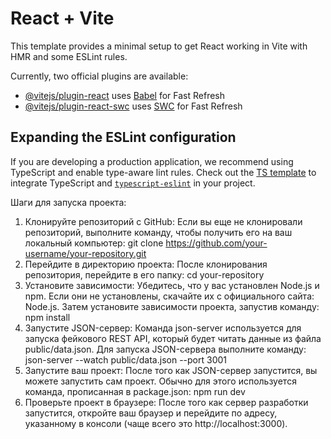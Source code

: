 # React + Vite

This template provides a minimal setup to get React working in Vite with HMR and some ESLint rules.

Currently, two official plugins are available:

- [@vitejs/plugin-react](https://github.com/vitejs/vite-plugin-react/blob/main/packages/plugin-react/README.md) uses [Babel](https://babeljs.io/) for Fast Refresh
- [@vitejs/plugin-react-swc](https://github.com/vitejs/vite-plugin-react-swc) uses [SWC](https://swc.rs/) for Fast Refresh

## Expanding the ESLint configuration

If you are developing a production application, we recommend using TypeScript and enable type-aware lint rules. Check out the [TS template](https://github.com/vitejs/vite/tree/main/packages/create-vite/template-react-ts) to integrate TypeScript and [`typescript-eslint`](https://typescript-eslint.io) in your project.

Шаги для запуска проекта:
1) Клонируйте репозиторий с GitHub: Если вы еще не клонировали репозиторий, выполните команду, чтобы получить его на ваш локальный компьютер:
  git clone https://github.com/your-username/your-repository.git
2) Перейдите в директорию проекта: После клонирования репозитория, перейдите в его папку:
  cd your-repository
3) Установите зависимости: Убедитесь, что у вас установлен Node.js и npm. Если они не установлены, скачайте их с официального сайта: Node.js.
  Затем установите зависимости проекта, запустив команду:
  npm install
4) Запустите JSON-сервер: Команда json-server используется для запуска фейкового REST API, который будет читать данные из файла public/data.json.
  Для запуска JSON-сервера выполните команду:
  json-server --watch public/data.json --port 3001
5) Запустите ваш проект: После того как JSON-сервер запустится, вы можете запустить сам проект. Обычно для этого используется команда, прописанная в package.json:
  npm run dev
6) Проверьте проект в браузере: После того как сервер разработки запустится, откройте ваш браузер и перейдите по адресу, указанному в консоли (чаще всего это http://localhost:3000).
